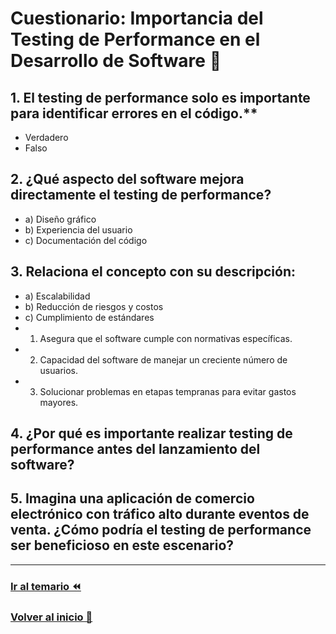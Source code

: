 # Cuestionario: Importancia del Testing de Performance en el Desarrollo de Software 🚀

## 1. El testing de performance solo es importante para identificar errores en el código.**
   - Verdadero
   - Falso

## 2. ¿Qué aspecto del software mejora directamente el testing de performance?
   - a) Diseño gráfico
   - b) Experiencia del usuario
   - c) Documentación del código

## 3. Relaciona el concepto con su descripción:
   - a) Escalabilidad
   - b) Reducción de riesgos y costos
   - c) Cumplimiento de estándares
   - 1) Asegura que el software cumple con normativas específicas.
   - 2) Capacidad del software de manejar un creciente número de usuarios.
   - 3) Solucionar problemas en etapas tempranas para evitar gastos mayores.

## 4. ¿Por qué es importante realizar testing de performance antes del lanzamiento del software?

## 5. Imagina una aplicación de comercio electrónico con tráfico alto durante eventos de venta. ¿Cómo podría el testing de performance ser beneficioso en este escenario?

---

### [Ir al temario ⏪](../../temario/01.introduccion/importancia.md)

### [Volver al inicio 🏡 ](../../readme.md)